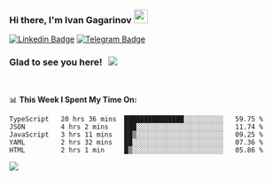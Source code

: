 ### Hi there, I'm Ivan Gagarinov <img src="https://media.giphy.com/media/hvRJCLFzcasrR4ia7z/giphy.gif" width="25px">

[![Linkedin Badge](https://img.shields.io/badge/-LinkedIn-0e76a8?style=flat-square&logo=Linkedin&logoColor=white)](https://linkedin.com/in/ivan-gagarinov-142ba3141/)
[![Telegram Badge](https://img.shields.io/badge/-Telegram-0088cc?style=flat-square&logo=Telegram&logoColor=white)](https://t.me/igagarinov)

### Glad to see you here! &nbsp; ![](https://visitor-badge.glitch.me/badge?page_id=dzencot.dzencot)

</br>

📊 **This Week I Spent My Time On:**
<!--START_SECTION:waka-->
```text
TypeScript   20 hrs 36 mins  ███████████████░░░░░░░░░░   59.75 % 
JSON         4 hrs 2 mins    ███░░░░░░░░░░░░░░░░░░░░░░   11.74 % 
JavaScript   3 hrs 11 mins   ██▒░░░░░░░░░░░░░░░░░░░░░░   09.25 % 
YAML         2 hrs 32 mins   ██░░░░░░░░░░░░░░░░░░░░░░░   07.36 % 
HTML         2 hrs 1 min     █▒░░░░░░░░░░░░░░░░░░░░░░░   05.86 % 
```
<!--END_SECTION:waka-->

[![](https://github-readme-stats.vercel.app/api?username=dzencot&theme=gruvbox)](https://github.com/dzencot)

